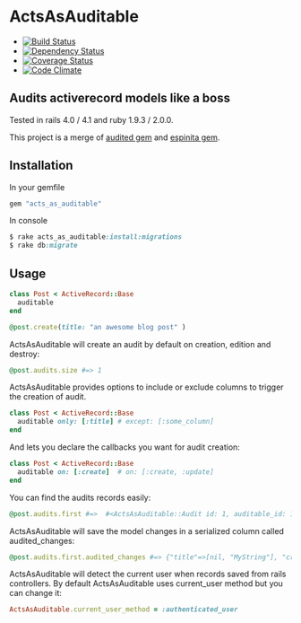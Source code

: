 # ActsAsAuditable

* [![Build Status](https://secure.travis-ci.org/continuum/espinita.png)](http://travis-ci.org/continuum/espinita)
* [![Dependency Status](https://gemnasium.com/continuum/espinita.png)](https://gemnasium.com/continuum/espinita)
* [![Coverage Status](https://coveralls.io/repos/continuum/espinita/badge.png?branch=master)](https://coveralls.io/r/continuum/espinita?branch=master)
* [![Code Climate](https://codeclimate.com/github/continuum/espinita.png)](https://codeclimate.com/github/continuum/espinita)

## Audits activerecord models like a boss

Tested in rails 4.0 / 4.1 and ruby 1.9.3 / 2.0.0.

This project is a merge of [audited gem](https://github.com/collectiveidea/audited) and [espinita gem](https://github.com/continuum/espinita).

## Installation

In your gemfile

```ruby
gem "acts_as_auditable"
```

In console
```ruby
$ rake acts_as_auditable:install:migrations
$ rake db:migrate
```

## Usage

```ruby
class Post < ActiveRecord::Base
  auditable
end

@post.create(title: "an awesome blog post" )
```

ActsAsAuditable will create an audit by default on creation, edition and destroy:

```ruby
@post.audits.size #=> 1
```

ActsAsAuditable provides options to include or exclude columns to trigger the creation of audit.

```ruby
class Post < ActiveRecord::Base
  auditable only: [:title] # except: [:some_column]
end
```

And lets you declare the callbacks you want for audit creation:

```ruby
class Post < ActiveRecord::Base
  auditable on: [:create]  # on: [:create, :update]
end
```

You can find the audits records easily:

```ruby
@post.audits.first #=>  #<ActsAsAuditable::Audit id: 1, auditable_id: 1, auditable_type: "Post", user_id: 1, user_type: "User", audited_changes: {"title"=>[nil, "MyString"], "created_at"=>[nil, 2013-10-30 15:50:14 UTC], "updated_at"=>[nil, 2013-10-30 15:50:14 UTC], "id"=>[nil, 1]}
```

ActsAsAuditable will save the model changes in a serialized column called audited_changes:

```ruby
@post.audits.first.audited_changes #=> {"title"=>[nil, "MyString"], "created_at"=>[nil, 2013-10-30 15:50:14 UTC], "updated_at"=>[nil, 2013-10-30 15:50:14 UTC], "id"=>[nil, 1]}
```

ActsAsAuditable will detect the current user when records saved from rails controllers. By default ActsAsAuditable uses current_user method but you can change it:

```ruby
ActsAsAuditable.current_user_method = :authenticated_user
```
